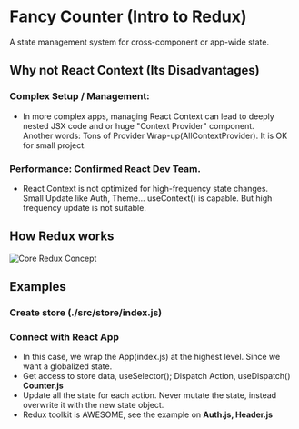 # Fancy Counter (Intro to Redux)

A state management system for cross-component or app-wide state.

## Why not React Context (Its Disadvantages)

### Complex Setup / Management:

- In more complex apps, managing React Context can lead to deeply nested JSX code and or huge "Context Provider" component.</br>
  Another words: Tons of Provider Wrap-up(AllContextProvider). It is OK for small project.

### Performance: Confirmed React Dev Team.

- React Context is not optimized for high-frequency state changes.</br>
  Small Update like Auth, Theme... useContext() is capable. But high frequency update is not suitable.

## How Redux works

![Core Redux Concept]('./public/1_Core-Redux.png')

## Examples

### Create store (./src/store/index.js)

### Connect with React App

- In this case, we wrap the App(index.js) at the highest level. Since we want a globalized state.
- Get access to store data, useSelector(); Dispatch Action, useDispatch() **Counter.js**
- Update all the state for each action. Never mutate the state, instead overwrite it with the new state object.
- Redux toolkit is AWESOME, see the example on **Auth.js, Header.js**
